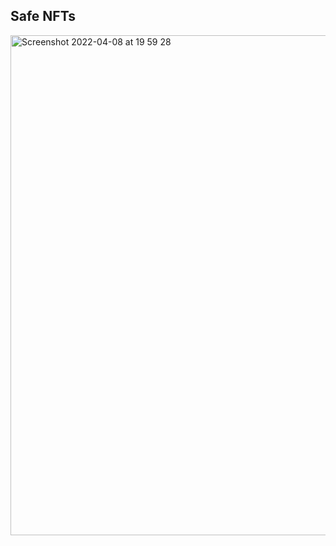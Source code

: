 ## Safe NFTs

<img width="800" alt="Screenshot 2022-04-08 at 19 59 28" src="https://user-images.githubusercontent.com/381895/162496529-91ce3d66-281f-43b5-9e3f-21a7bc8beb55.png">
